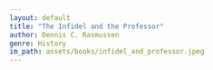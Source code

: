 ```yaml
---
layout: default
title: "The Infidel and the Professor"
author: Dennis C. Rasmussen
genre: History
im_path: assets/books/infidel_and_professor.jpeg
---
```

